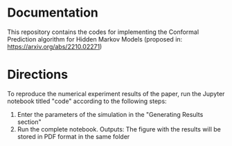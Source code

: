 # Documentation

This repository contains the codes for implementing the Conformal Prediction algorithm for Hidden Markov Models (proposed in: https://arxiv.org/abs/2210.02271) 

# Directions

To reproduce the numerical experiment results of the paper, run the Jupyter notebook titled "code" according to the following steps:
1. Enter the parameters of the simulation in the "Generating Results section"
2. Run the complete notebook.
Outputs: The figure with the results will be stored in PDF format in the same folder

